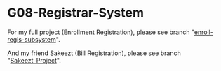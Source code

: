 # G08-Registrar-System

For my full project (Enrollment Registration), please see branch "[enroll-regis-subsystem](https://github.com/f-wntp27/G08-Registrar-System/tree/enroll-regis-subsystem)".

And my friend Sakeezt (Bill Registration), please see branch "[Sakeezt_Project](https://github.com/f-wntp27/G08-Registrar-System/tree/Sakeezt_Project)".
